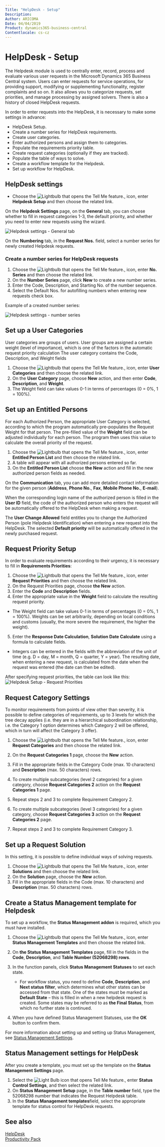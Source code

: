```yaml
---
Title: "HelpDesk - Setup"
Description: 
Author: ARICOMA
Date: 04/04/2019
Product: dynamics365-business-central
Contentlocale: cs-cz
---
```


# HelpDesk - Setup

The Helpdesk module is used to centrally enter, record, process and evaluate various user requests in the Microsoft Dynamics 365 Business Central system. Users can enter requests for service operations, for providing support, modifying or supplementing functionality, register complaints and so on. It also allows you to categorize requests, set priorities, and manage processing by assigned solvers. There is also a history of closed HelpDesk requests.


In order to enter requests into the HelpDesk, it is necessary to make some settings in advance:
- HelpDesk Setup.
- Create a number series for HelpDesk requirements.
- Create user categories.
- Enter authorized persons and assign them to categories.
- Populate the requirements priority table.
- Create request categories (optionally if they are tracked).
- Populate the table of ways to solve.
- Create a workflow template for the Helpdesk.
- Set up workflow for HelpDesk.


## HelpDesk settings
- Choose the ![Lightbulb that opens the Tell Me feature.](media/ui-search/search_small.png "Tell me what you want to do"), icon, enter **Helpdesk Setup** and then choose the related link.

On the **Helpdesk Settings** page, on the **General** tab, you can choose whether to fill in request categories 1-3, the default priority, and whether you need to enter new requests using the wizard.

![Helpdesk settings - General tab](media/HD_general_setup.png)

On the **Numbering** tab, in the **Request Nos.** field, select a number series for newly created Helpdesk requests.

### Create a number series for HelpDesk requests
1. Choose the ![Lightbulb that opens the Tell Me feature.](media/ui-search/search_small.png "Tell me what you want to do"), icon, enter **No. Series** and then choose the related link.
2. On the **Number Series** page, click **New** to create a new number series.
3. Enter the Code, Description, and Starting No. of the number sequence.
4. Select the Default Nos. for autofilling numbers when entering new requests check box.

Example of a created number series:

![Helpdesk settings - number series](media/HD_serial_no.png)

## Set up a User Categories

User categories are groups of users. User groups are assigned a certain weight (level of importance), which is one of the factors in the automatic request priority calculation The user category contains the Code, Description, and Weight fields

1. Choose the ![Lightbulb that opens the Tell Me feature.](media/ui-search/search_small.png "Tell me what you want to do"), icon, enter **User Categories** and then choose the related link.
2. On the **User Category** page, choose **New** action, and then enter **Code**, **Description**, and **Weight**.
3. The Weight field can take values ​​0-1 in terms of percentages (0 = 0%, 1 = 100%).

## Set up an Entitled Persons

For each Authorized Person, the appropriate User Category is selected, according to which the program automatically pre-populates the Request Weight for that person. The pre-filled value of the **Weight** field can be adjusted individually for each person. The program then uses this value to calculate the overall priority of the request.

1. Choose the ![Lightbulb that opens the Tell Me feature.](media/ui-search/search_small.png "Tell me what you want to do"), icon, enter **Entitled Person List** and then choose the related link.
2. A table will appear with all authorized persons entered so far.
3. On the **Entitled Person List** choose **the New** action and fill in the new authorized person fields as needed.

On the **Communication** tab, you can add more detailed contact information for the given person (**Address**, **Phone No.**, **Fax**, **Mobile Phone No.**, **E-mail**).

When the corresponding login name of the authorized person is filled in the **User ID** field, the code of the authorized person who enters the request will be automatically offered to the HelpDesk when making a request.

The **User Change Allowed** field entitles you to change the Authorized Person (poIe Helpdesk Identification) when entering a new request into the HelpDesk. The selected **Default priority** will be automatically offered in the newly purchased request.

## Request Priority Setup

In order to evaluate requirements according to their urgency, it is necessary to fill in **Requirements Priorities**:
1. Choose the ![Lightbulb that opens the Tell Me feature.](media/ui-search/search_small.png "Tell me what you want to do"), icon, enter **Request Priorities** and then choose the related link.
2. On the Request Priorities page, choose **the New** action.
3. Enter the **Code** and **Description** fields.
4. Enter the appropriate value in the **Weight** field to calculate the resulting request priority.

- The Weight field can take values ​​0-1 in terms of percentages (0 = 0%, 1 = 100%). Weights can be set arbitrarily, depending on local conditions and customs (usually, the more severe the requirement, the higher the weight).

5. Enter the **Response Date Calculation**, **Solution Date Calculate** using a formula to calculate fields.

- Integers can be entered in the fields with the abbreviation of the unit of time (e.g. D = day, M = month, Q = quarter, Y = year). The resulting date, when entering a new request, is calculated from the date when the request was entered (the date can then be edited).

After specifying request priorities, the table can look like this:
![Helpdesk Setup - Request Priorities](media/HD_request_priorities.png)

## Request Category Settings

To monitor requirements from points of view other than severity, it is possible to define categories of requirements, up to 3 levels for which the tree decay applies (i.e. they are in a hierarchical subordination relationship, i.e. the Category 1 option determines which Category 2 will be offered, which in turn will affect the Category 3 offer).

1. Choose the ![Lightbulb that opens the Tell Me feature.](media/ui-search/search_small.png "Tell me what you want to do"), icon, enter **Request Categories** and then choose the related link.
2. On the **Request Categories 1** page, choose the **New** action.
3. Fill in the appropriate fields in the Category Code (max. 10 characters) and **Description** (max. 50 characters) rows.
4. To create multiple subcategories (level 2 categories) for a given category, choose **Request Categories 2** action on the **Request Categories 1** page.
5. Repeat steps 2 and 3 to complete Requirement Category 2.
6. To create multiple subcategories (level 3 categories) for a given category, choose **Request Categories 3** action on the **Request Categories 2** page.
   
7. Repeat steps 2 and 3 to complete Requirement Category 3.

## Set up a Request Solution

In this setting, it is possible to define individual ways of solving requests.

1. Choose the ![Lightbulb that opens the Tell Me feature.](media/ui-search/search_small.png "Tell me what you want to do"), icon, enter **Solutions** and then choose the related link.
2. On the **Solution** page, choose the **New** action.
3. Fill in the appropriate fields in the Code (max. 10 characters) and **Description** (max. 50 characters) rows.

## Create a Status Management template for Helpdesk

To set up a workflow, the **Status Management addon** is required, which you must have installed.

1. Choose the ![Lightbulb that opens the Tell Me feature.](media/ui-search/search_small.png "Tell me what you want to do"), icon, enter **Status Management Templates** and then choose the related link.
2. On **the Status Management Templates** page, fill in the fields in the **Code**, **Description**, and **Table Number (52068298) rows**.
3. In the function panels, click **Status Management Statuses** to set each state.
   - For workflow status, you need to define **Code**, **Description**, and **Next status filter**, which determines what other states can be accessed from that state. One of the states must be marked as **Default State** – this is filled in when a new helpdesk request is created. Some states may be referred to as **the Final Status**, from which no further state is continued.

5. When you have defined Status Management Statuses, use the **OK** button to confirm them.

For more information about setting up and setting up Status Management, see [Status Management Settings](ac-workflow-status-management-setup.md).

## Status Management settings for HelpDesk

After you create a template, you must set up the template on the **Status Management Settings** page.

1. Select the ![Light Bulb icon that opens Tell Me feature.](media/ui-search/search_small.png " me what you want to do"), enter **Status Control Settings**, and then select the related link.
2. On **Status Management Setup** page, in the **Table number** field, type the 52068298 number that indicates the Request Helpdesk table.
3. In the **Status Management templates**field, select the appropriate template for status control for HelpDesk requests.

## See also
[HelpDesk](ac-helpdesk.md)  
[Productivity Pack](ac-productivity-pack.md)
